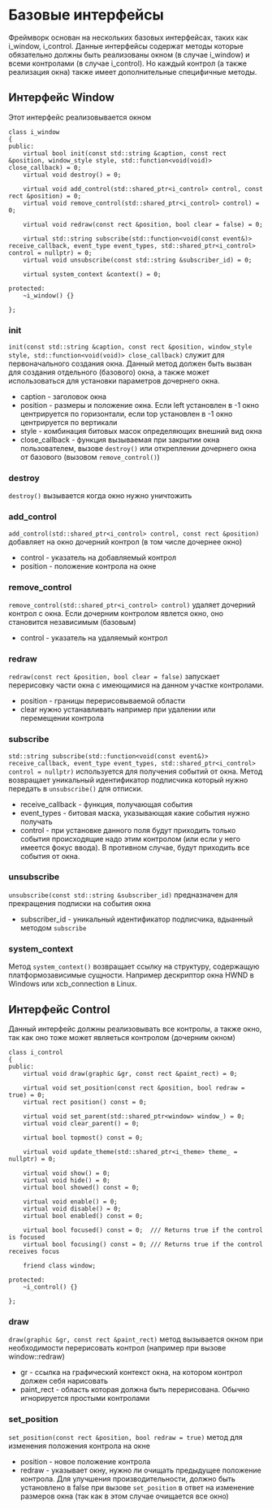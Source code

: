 # Базовые интерфейсы 

Фреймворк основан на нескольких базовых интерфейсах, таких как i_window, i_control.
Данные интерфейсы содержат методы которые обязательно должны быть реализованы окном (в случае i_window) и всеми контролами (в случае i_control). Но каждый контрол (а также реализация окна) также имеет дополнительные специфичные методы.

## Интерфейс Window
Этот интерфейс реализовывается окном

	class i_window
	{
	public:
		virtual bool init(const std::string &caption, const rect &position, window_style style, std::function<void(void)> close_callback) = 0;
		virtual void destroy() = 0;

		virtual void add_control(std::shared_ptr<i_control> control, const rect &position) = 0;
		virtual void remove_control(std::shared_ptr<i_control> control) = 0;

		virtual void redraw(const rect &position, bool clear = false) = 0;

		virtual std::string subscribe(std::function<void(const event&)> receive_callback, event_type event_types, std::shared_ptr<i_control> control = nullptr) = 0;
		virtual void unsubscribe(const std::string &subscriber_id) = 0;

		virtual system_context &context() = 0;

	protected:
		~i_window() {}

	};

### init
```init(const std::string &caption, const rect &position, window_style style, std::function<void(void)> close_callback)``` служит для первоначального создания окна.
Данный метод должен быть вызван для создания отдельного (базового) окна, а также может использоваться для установки параметров дочернего окна.

- caption - заголовок окна
- position - размеры и положение окна. Если left установлен в -1 окно центрируется по горизонтали, если top установлен в -1 окно центрируется по вертикали
- style - комбинация битовых масок определяющих внешний вид окна
- close_callback - функция вызываемая при закрытии окна пользователем, вызове ```destroy()``` или откреплении дочернего окна от базового (вызовом ```remove_control()```)

### destroy
```destroy()``` вызывается когда окно нужно уничтожить

### add_control
```add_control(std::shared_ptr<i_control> control, const rect &position)``` добавляет на окно дочерний контрол (в том числе дочернее окно)

- control - указатель на добавляемый контрол
- position - положение контрола на окне

### remove_control
```remove_control(std::shared_ptr<i_control> control)``` удаляет дочерний контрол с окна. Если дочерним контролом явлется окно, оно становится независимым (базовым)

- control - указатель на удаляемый контрол

### redraw
```redraw(const rect &position, bool clear = false)``` запускает перерисовку части окна с имеющимися на данном участке контролами.

- position - границы перерисовываемой области
- clear нужно устанавливать например при удалении или перемещении контрола

### subscribe
```std::string subscribe(std::function<void(const event&)> receive_callback, event_type event_types, std::shared_ptr<i_control> control = nullptr)``` используется для получения 
событий от окна. Метод возвращает уникальный идентификатор подписчика который нужно передать в ```unsubscribe()``` для отписки.

- receive_callback - функция, получающая события
- event_types - битовая маска, указывающая какие события нужно получать
- control - при установке данного поля будут приходить только события происходящие надо этим контролом (или если у него имеется фокус ввода).
В противном случае, будут приходить все события от окна.

### unsubscribe
```unsubscribe(const std::string &subscriber_id)``` предназначен для прекращения подписки на события окна
- subscriber_id - уникальный идентификатор подписчика, вдыанный методом ```subscribe```

### system_context
Метод ```system_context()``` возвращает ссылку на структуру, содержащую платформозависимые сущности. Например дескриптор окна HWND в Windows или xcb_connection в Linux.

## Интерфейс Control
Данный интерфейс должны реализовывать все контролы, а также окно, так как оно тоже может являеться контролом (дочерним окном)

	class i_control
	{
	public:
		virtual void draw(graphic &gr, const rect &paint_rect) = 0;

		virtual void set_position(const rect &position, bool redraw = true) = 0;
		virtual rect position() const = 0;

		virtual void set_parent(std::shared_ptr<window> window_) = 0;
		virtual void clear_parent() = 0;

		virtual bool topmost() const = 0;

		virtual void update_theme(std::shared_ptr<i_theme> theme_ = nullptr) = 0;

		virtual void show() = 0;
		virtual void hide() = 0;
		virtual bool showed() const = 0;

		virtual void enable() = 0;
		virtual void disable() = 0;
		virtual bool enabled() const = 0;

		virtual bool focused() const = 0;  /// Returns true if the control is focused
		virtual bool focusing() const = 0; /// Returns true if the control receives focus

		friend class window;

	protected:
		~i_control() {}

	};

### draw
```draw(graphic &gr, const rect &paint_rect)``` метод вызывается окном при необходимости перерисовать контрол (например при вызове window::redraw)

- gr - ссылка на графический контекст окна, на котором контрол должен себя нарисовать
- paint_rect - область которая должна быть перерисована. Обычно игнорируется простыми контролами

### set_position
```set_position(const rect &position, bool redraw = true)``` метод для изменения положения контрола на окне

- position - новое положение контрола
- redraw - указывает окну, нужно ли очищать предыдущее положение контрола. 
Для улучшения производительности, должно быть установлено в false при вызове ```set_position``` в ответ на изменение размеров окна (так как в этом случае очищается все окно)
